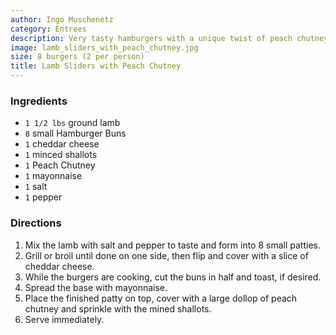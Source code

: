 ```yaml
---
author: Ingo Muschenetz
category: Entrees
description: Very tasty hamburgers with a unique twist of peach chutney.
image: lamb_sliders_with_peach_chutney.jpg
size: 8 burgers (2 per person)
title: Lamb Sliders with Peach Chutney
---
```


### Ingredients

* `1 1/2 lbs` ground lamb
* `8` small Hamburger Buns
* `1` cheddar cheese
* `1` minced shallots
* `1` Peach Chutney
* `1` mayonnaise
* `1` salt
* `1` pepper

### Directions

1. Mix the lamb with salt and pepper to taste and form into 8 small patties. 
2. Grill or broil until done on one side, then flip and cover with a slice of cheddar cheese.
3. While the burgers are cooking, cut the buns in half and toast, if desired. 
4. Spread the base with mayonnaise. 
5. Place the finished patty on top, cover with a large dollop of peach chutney and sprinkle with the mined shallots. 
6. Serve immediately.